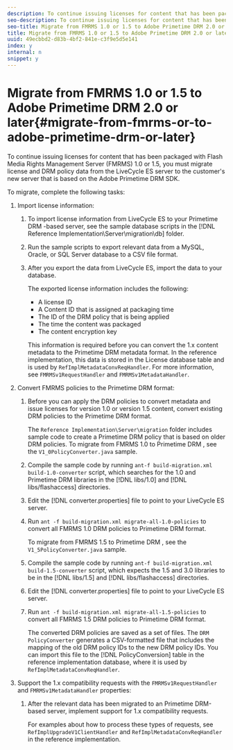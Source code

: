 ```yaml
---
description: To continue issuing licenses for content that has been packaged with Flash Media Rights Management Server (FMRMS) 1.0 or 1.5, you must migrate license and DRM policy data from the LiveCycle ES server to the customer's new server that is based on the Adobe Primetime DRM SDK.
seo-description: To continue issuing licenses for content that has been packaged with Flash Media Rights Management Server (FMRMS) 1.0 or 1.5, you must migrate license and DRM policy data from the LiveCycle ES server to the customer's new server that is based on the Adobe Primetime DRM SDK.
seo-title: Migrate from FMRMS 1.0 or 1.5 to Adobe Primetime DRM 2.0 or later
title: Migrate from FMRMS 1.0 or 1.5 to Adobe Primetime DRM 2.0 or later
uuid: 49ecbbd2-d83b-4bf2-841e-c3f9e5d5e141
index: y
internal: n
snippet: y
---
```


# Migrate from FMRMS 1.0 or 1.5 to Adobe Primetime DRM 2.0 or later{#migrate-from-fmrms-or-to-adobe-primetime-drm-or-later}

To continue issuing licenses for content that has been packaged with Flash Media Rights Management Server (FMRMS) 1.0 or 1.5, you must migrate license and DRM policy data from the LiveCycle ES server to the customer's new server that is based on the Adobe Primetime DRM SDK.

To migrate, complete the following tasks:

1. Import license information:

    1. To import license information from LiveCycle ES to your Primetime DRM -based server, see the sample database scripts in the [!DNL Reference Implementation\Server\migration\db] folder. 
    1. Run the sample scripts to export relevant data from a MySQL, Oracle, or SQL Server database to a CSV file format. 
    1. After you export the data from LiveCycle ES, import the data to your database.

       The exported license information includes the following:

        * A license ID 
        * A Content ID that is assigned at packaging time 
        * The ID of the DRM policy that is being applied 
        * The time the content was packaged 
        * The content encryption key

       This information is required before you can convert the 1.x content metadata to the Primetime DRM metadata format. In the reference implementation, this data is stored in the License database table and is used by `RefImplMetadataConvReqHandler`. For more information, see `FMRMSv1RequestHandler` and `FMRMSv1MetadataHandler`.

1. Convert FMRMS policies to the Primetime DRM format:

    1. Before you can apply the DRM policies to convert metadata and issue licenses for version 1.0 or version 1.5 content, convert existing DRM policies to the Primetime DRM format.

       The `Reference Implementation\Server\migration` folder includes sample code to create a Primetime DRM policy that is based on older DRM policies. To migrate from FMRMS 1.0 to Primetime DRM , see the `V1_0PolicyConverter.java` sample. 
    1. Compile the sample code by running `ant-f build-migration.xml build-1.0-converter` script, which searches for the 1.0 and Primetime DRM libraries in the [!DNL libs/1.0] and [!DNL libs/flashaccess] directories. 
    
    1. Edit the [!DNL converter.properties] file to point to your LiveCycle ES server. 
    1. Run `ant -f build-migration.xml migrate-all-1.0-policies` to convert all FMRMS 1.0 DRM policies to Primetime DRM format.

       To migrate from FMRMS 1.5 to Primetime DRM , see the `V1_5PolicyConverter.java` sample. 
    
    1. Compile the sample code by running `ant-f build-migration.xml build-1.5-converter` script, which expects the 1.5 and 3.0 libraries to be in the [!DNL libs/1.5] and [!DNL libs/flashaccess] directories. 
    
    1. Edit the [!DNL converter.properties] file to point to your LiveCycle ES server. 
    1. Run `ant -f build-migration.xml migrate-all-1.5-policies` to convert all FMRMS 1.5 DRM policies to Primetime DRM format.

       The converted DRM policies are saved as a set of files. The `DRM PolicyConverter` generates a CSV-formatted file that includes the mapping of the old DRM policy IDs to the new DRM policy IDs. You can import this file to the [!DNL PolicyConversion] table in the reference implementation database, where it is used by `RefImplMetadataConvReqHandler`.

1. Support the 1.x compatibility requests with the `FMRMSv1RequestHandler` and `FMRMSv1MetadataHandler` properties:

    1. After the relevant data has been migrated to an Primetime DRM-based server, implement support for 1.x compatibility requests.

       For examples about how to process these types of requests, see `RefImplUpgradeV1ClientHandler` and `RefImplMetadataConvReqHandler` in the reference implementation.

